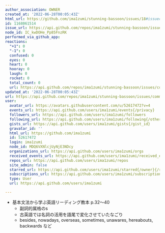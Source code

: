 ```yaml
---
author_association: OWNER
created_at: '2022-06-28T00:05:43Z'
html_url: https://github.com/ima1zumi/stunning-bassoon/issues/18#issuecomment-1168061514
id: 1168061514
issue_url: https://api.github.com/repos/ima1zumi/stunning-bassoon/issues/18
node_id: IC_kwDOHe_Pp85FnzRK
performed_via_github_app: 
reactions:
  "+1": 0
  "-1": 0
  confused: 0
  eyes: 0
  heart: 0
  hooray: 0
  laugh: 0
  rocket: 0
  total_count: 0
  url: https://api.github.com/repos/ima1zumi/stunning-bassoon/issues/comments/1168061514/reactions
updated_at: '2022-06-28T00:05:43Z'
url: https://api.github.com/repos/ima1zumi/stunning-bassoon/issues/comments/1168061514
user:
  avatar_url: https://avatars.githubusercontent.com/u/52617472?v=4
  events_url: https://api.github.com/users/ima1zumi/events{/privacy}
  followers_url: https://api.github.com/users/ima1zumi/followers
  following_url: https://api.github.com/users/ima1zumi/following{/other_user}
  gists_url: https://api.github.com/users/ima1zumi/gists{/gist_id}
  gravatar_id: ''
  html_url: https://github.com/ima1zumi
  id: 52617472
  login: ima1zumi
  node_id: MDQ6VXNlcjUyNjE3NDcy
  organizations_url: https://api.github.com/users/ima1zumi/orgs
  received_events_url: https://api.github.com/users/ima1zumi/received_events
  repos_url: https://api.github.com/users/ima1zumi/repos
  site_admin: false
  starred_url: https://api.github.com/users/ima1zumi/starred{/owner}{/repo}
  subscriptions_url: https://api.github.com/users/ima1zumi/subscriptions
  type: User
  url: https://api.github.com/users/ima1zumi

---
```

- 基本文法から学ぶ英語リーディング教本 p.32〜40
    - 副詞的属格のs
    - 古英語では名詞の活用を語尾で変化させていたなごり
    - besides, nowadays, overseas, sometimes, unawares, hereabouts, backwards など